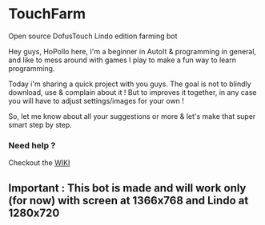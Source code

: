 # TouchFarm
Open source DofusTouch Lindo edition farming bot

Hey guys, HoPollo here, I'm a beginner in AutoIt & programming in general, and like to mess around with games I play to make a fun way to learn programming.  

Today i'm sharing a quick project with you guys. The goal is not to blindly download, use & complain about it ! But to improves it together, in any case you will have to adjust settings/images for your own !  

So, let me know about all your suggestions or more & let's make that super smart step by step.  

 ### Need help ? 
Checkout the [WIKI](https://github.com/hopollo/TouchFarm/wiki)

## Important : This bot is made and will work only (for now) with screen at 1366x768 and Lindo at 1280x720  
